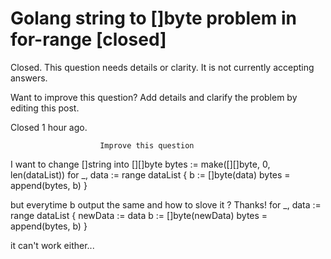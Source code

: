 
# Golang string to []byte problem in for-range [closed]







Closed. This question needs details or clarity. It is not currently accepting answers.
                        
                    










Want to improve this question? Add details and clarify the problem by editing this post.


Closed 1 hour ago.







                        Improve this question
                    



I want to change []string into [][]byte
bytes := make([][]byte, 0, len(dataList))
for _, data := range dataList {
   b := []byte(data)
   bytes = append(bytes, b)
}

but everytime b output the same and how to slove it ? Thanks!
for _, data := range dataList {
   newData := data
   b := []byte(newData)
   bytes = append(bytes, b)
}

it can't work either...

        